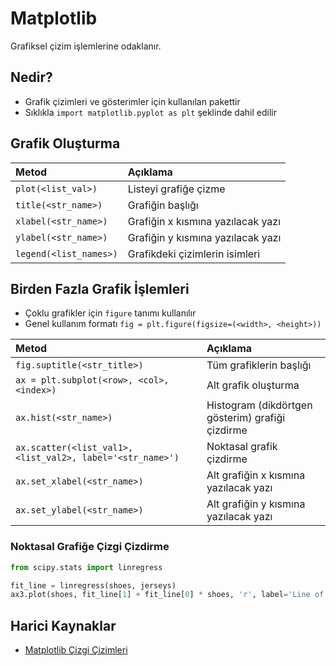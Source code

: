# Matplotlib

Grafiksel çizim işlemlerine odaklanır.

## Nedir?

* Grafik çizimleri ve gösterimler için kullanılan pakettir
* Sıklıkla `import matplotlib.pyplot as plt` şeklinde dahil edilir

## Grafik Oluşturma

| Metod | Açıklama |
| :--- | :--- |
| `plot(<list_val>)` | Listeyi grafiğe çizme |
| `title(<str_name>)` | Grafiğin başlığı |
| `xlabel(<str_name>)` | Grafiğin x kısmına yazılacak yazı |
| `ylabel(<str_name>)` | Grafiğin y kısmına yazılacak yazı |
| `legend(<list_names>)` | Grafikdeki çizimlerin isimleri |

## Birden Fazla Grafik İşlemleri

* Çoklu grafikler için `figure` tanımı kullanılır
* Genel kullanım formatı `fig = plt.figure(figsize=(<width>, <height>))`

| Metod | Açıklama |
| :--- | :--- |
| `fig.suptitle(<str_title>)` | Tüm grafiklerin başlığı |
| `ax = plt.subplot(<row>, <col>, <index>)` | Alt grafik oluşturma |
| `ax.hist(<str_name>)` | Histogram \(dikdörtgen gösterim\) grafiği çizdirme |
| `ax.scatter(<list_val1>, <list_val2>, label='<str_name>')` | Noktasal grafik çizdirme |
| `ax.set_xlabel(<str_name>)` | Alt grafiğin x kısmına yazılacak yazı |
| `ax.set_ylabel(<str_name>)` | Alt grafiğin y kısmına yazılacak yazı |

### Noktasal Grafiğe Çizgi Çizdirme

```python
from scipy.stats import linregress

fit_line = linregress(shoes, jerseys)
ax3.plot(shoes, fit_line[1] + fit_line[0] * shoes, 'r', label='Line of best fit')
```

## Harici Kaynaklar

* [Matplotlib Çizgi Çizimleri](https://matplotlib.org/3.1.1/tutorials/intermediate/legend_guide.html)

